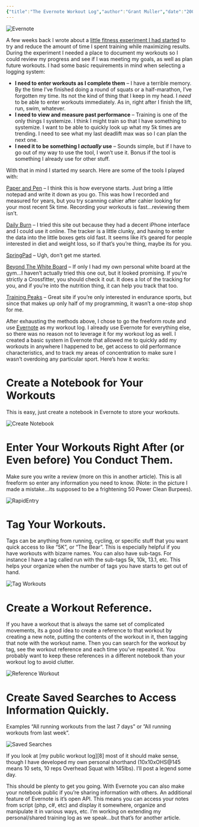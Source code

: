 ```yaml
---
{"title":"The Evernote Workout Log","author":"Grant Muller","date":"2009-12-15T20:32:16+00:00","tags":["featured","tip","training"],"dg-permalink":"the-evernote-workout-log","dg-publish":true,"lastmod":"2022-04-19T14:51:16-04:00","permalink":"/the-evernote-workout-log/","dgHomeLink":true,"dgPassFrontmatter":true}
---
```


![Evernote](/images/photo-3-e1286338779641.png)

A few weeks back I wrote about a [little fitness experiment I had started][2] to try and reduce the amount of time I spent training while maximizing results. During the experiment I needed a place to document my workouts so I could review my progress and see if I was meeting my goals, as well as plan future workouts. I had some basic requirements in mind when selecting a logging system:

  * **I need to enter workouts as I complete them** – I have a terrible memory. By the time I’ve finished doing a round of squats or a half-marathon, I’ve forgotten my time. Its not the kind of thing that I keep in my head. I _need_ to be able to enter workouts immediately. As in, right after I finish the lift, run, swim, whatever.
  * **I need to view and measure past performance** – Training is one of the only things I systemize. I think I might train so that I have something to systemize. I want to be able to quickly look up what my 5k times are trending. I need to see what my last deadlift max was so I can plan the next one.
  * **I need it to be something I _actually_ use** – Sounds simple, but if I have to go out of my way to use the tool, I won’t use it. Bonus if the tool is something I already use for other stuff.

With that in mind I started my search. Here are some of the tools I played with:

[Paper and Pen](http://www.moleskineus.com) – I think this is how everyone starts. Just bring a little notepad and write it down as you go. This was how I recorded and measured for years, but you try scanning cahier after cahier looking for your most recent 5k time. Recording your workouts is fast…reviewing them isn’t.

[Daily Burn][3] – I tried this site out because they had a decent iPhone interface and I could use it online. The tracker is a little clunky, and having to enter the data into the little boxes gets old fast. It seems like it’s geared for people interested in diet and weight loss, so if that’s you’re thing, maybe its for you.

[SpringPad][4] – Ugh, don’t get me started.

[Beyond The White Board][5] – If only I had my own personal white board at the gym…I haven’t actually tried this one out, but it looked promising. If you’re strictly a Crossfitter, you should check it out. It does a lot of the tracking for you, and if you’re into the nutrition thing, it can help you track that too.

[Training Peaks][6] – Great site if you’re only interested in endurance sports, but since that makes up only half of my programming, it wasn’t a one-stop shop for me.

After exhausting the methods above, I chose to go the freeform route and use [Evernote][7] as my workout log. I already use Evernote for everything else, so there was no reason not to leverage it for my workout log as well. I created a basic system in Evernote that allowed me to quickly add my workouts in anywhere I happened to be, get access to old performance characteristics, and to track my areas of concentration to make sure I wasn’t overdoing any particular sport. Here’s how it works:

# Create a Notebook for Your Workouts

This is easy, just create a notebook in Evernote to store your workouts.

![Create Notebook](/images/WorkoutLog1.jpg)

# Enter Your Workouts Right After (or Even before) You Conduct Them.

Make sure you write a review (more on this in another article). This is all freeform so enter any information you need to know. (Note: in the picture I made a mistake…its supposed to be a frightening 50 Power Clean Burpees).

![RapidEntry](/images/EnterWorkout1.png)

# Tag Your Workouts.

Tags can be anything from running, cycling, or specific stuff that you want quick access to like “5K”, or “The Bear”. This is especially helpful if you have workouts with bizarre names. You can also have sub-tags. For instance I have a tag called run with the sub-tags 5k, 10k, 13.1, etc. This helps your organize when the number of tags you have starts to get out of hand.

![Tag Workouts](/images/TagWorkouts1.png)

# Create a Workout Reference.

If you have a workout that is always the same set of complicated movements, its a good idea to create a reference to that workout by creating a new note, putting the contents of the workout in it, then tagging that note with the workout name. Then you can search for the workout by tag, see the workout reference and each time you’ve repeated it. You probably want to keep these references in a different notebook than your workout log to avoid clutter.

![Reference Workout](/images/WorkoutReference1.png)

# Create Saved Searches to Access Information Quickly.

Examples “All running workouts from the last 7 days” or ”All running workouts from last week”.

![Saved Searches](/images/SavedSearches1.png)

If you look at [my public workout log][8] most of it should make sense, though I have developed my own personal shorthand (10x10xOHS@145 means 10 sets, 10 reps Overhead Squat with 145lbs). I’ll post a legend some day.

This should be plenty to get you going. With Evernote you can also make your notebook public if you’re sharing information with others. An additional feature of Evernote is it’s open API. This means you can access your notes from script (php, c#, etc) and display it somewhere, organize and manipulate it in various ways, etc. I’m working on extending my personal/shared training log as we speak…but that’s for another article.

 [1]: https://i2.wp.com/grantmuller.com/wp-content/uploads/logo.png
 [2]: http://grantmuller.com/an-experiment-in-fitness/
 [3]: http://dailyburn.com
 [4]: http://springpadit.com/
 [5]: http://beyondthewhiteboard.com/
 [6]: http://home.trainingpeaks.com/
 [7]: http://www.evernote.com/
